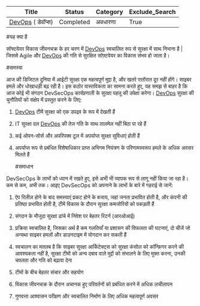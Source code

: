| Title                                    | Status    | Category | Exclude_Search |
| ---------------------------------------- | --------- | -------- | -------------- |
| [DevOps](https://github.com/cncf/glossary/blob/main/content/hi/devops.md) ( डेवॉप्स) | Completed | अवधारणा  | True           |

#यह क्या है

सॉफ्टवेयर विकास जीवनचक्र के हर चरण में [DevOps](https://github.com/cncf/glossary/blob/main/content/hi/devops.md) स्वचालित रूप से सुरक्षा में साथ निभाना है | जिससे Agile और [DevOps](https://github.com/cncf/glossary/blob/main/content/hi/devops.md) की गति से सुरक्षित सॉफ़्टवेयर का विकास संभव हो जाता है।

#समस्या

आज की डिजिटल दुनिया में आईटी सुरक्षा एक महत्वपूर्ण मुद्दा है, और खतरे रातोंरात दूर नहीं होंगे। साइबर हमले और धोखाधड़ी बढ़ रही है। इस कठोर वास्तविकता का सामना करते हुए, यह समझ से बाहर है कि आज कोई भी संगठन DevSecOps कार्यप्रणाली के सुरक्षा पहलू की उपेक्षा करेगा।
[DevOps](https://github.com/cncf/glossary/blob/main/content/hi/devops.md) सुरक्षा की चुनौतियों को संक्षेप में प्रस्तुत करने के लिए:

1. [DevOps](https://github.com/cncf/glossary/blob/main/content/hi/devops.md) टीमें सुरक्षा को एक उपद्रव के रूप में देखती हैं

2. IT सुरक्षा दल [DevOps](https://github.com/cncf/glossary/blob/main/content/hi/devops.md) की तेज़ गति के साथ तालमेल नहीं बिठा पा रहे हैं

3. कई ओपन-सोर्स और अपरिपक्व टूल में अपर्याप्त सुरक्षा सुविधाएं होती हैं

4. अपर्याप्त रूप से प्रबंधित विशेषाधिकार प्राप्त अभिगम नियंत्रण के परिणामस्वरूप हमले के अधिक अवसर मिलते हैं

   #समाधान

DevSecOps  के लाभों को ध्यान में रखते हुए, इसे अभी भी व्यापक रूप से लागू नहीं किया जा रहा है। कम से कम, अभी तक। आइए DevSecOps  को अपनाने के लाभों के बारे में गहराई से जानें:

1. ऐप रिलीज़ होने के बाद समस्याएं प्रकट होने के बजाय, जहां जनता प्रभावित होती है, और कंपनी की प्रतिष्ठा प्रभावित होती है, टीमें विकास के दौरान सुरक्षा कमजोरियों को पकड़ती हैं


2. संगठन के मौजूदा सुरक्षा ढांचे में निवेश पर बेहतर रिटर्न (आरओआई)
3. प्रक्रिया स्वचालित है, जिसका अर्थ है कम गलतियाँ या प्रशासन की विफलता की घटनाएं, दो चीजें जो अन्यथा साइबर हमलों और डाउनटाइम में योगदान कर सकती हैं
4. स्वचालन का मतलब है कि साइबर सुरक्षा आर्किटेक्ट्स को सुरक्षा कंसोल को कॉन्फ़िगर करने की आवश्यकता नहीं है, सुरक्षा टीमों को अन्य दबाव वाले मुद्दों को संभालने के लिए मुक्त करना, उनकी चपलता और गति को बढ़ावा देना
5. टीमों के बीच बेहतर संचार और सहयोग
6. विकास जीवनचक्र के दौरान अचानक हुए परिवर्तनों को प्रबंधित करने में अधिक लचीलापन
7. गुणवत्ता आश्वासन परीक्षण और स्वचालित निर्माण के लिए अधिक महत्वपूर्ण अवसर